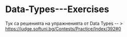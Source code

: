 # Data-Types---Exercises

Тук са решенията на упражненията от Data Types -- > https://judge.softuni.bg/Contests/Practice/Index/392#0

